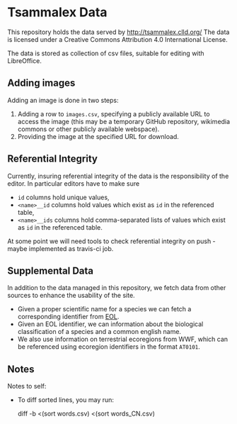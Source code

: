 Tsammalex Data
==============

This repository holds the data served by http://tsammalex.clld.org/
The data is licensed under a Creative Commons Attribution 4.0 International License.

The data is stored as collection of csv files, suitable for editing with LibreOffice.


Adding images
-------------

Adding an image is done in two steps:

1. Adding a row to ``images.csv``, specifying a publicly available URL to access the image (this may be a temporary GitHub repository, wikimedia commons or other publicly available webspace).
2. Providing the image at the specified URL for download.


Referential Integrity
---------------------

Currently, insuring referential integrity of the data is the responsibility of the editor. In particular editors have
to make sure

- ``id`` columns hold unique values,
- ``<name>__id`` columns hold values which exist as ``id`` in the referenced table,
- ``<name>__ids`` columns hold comma-separated lists of values which exist as ``id`` in the referenced table.

At some point we will need tools to check referential integrity on push - maybe implemented as travis-ci
job.


Supplemental Data
-----------------

In addition to the data managed in this repository, we fetch data from other sources to enhance the usability of the site.

- Given a proper scientific name for a species we can fetch a corresponding identifier from [EOL](http://eol.org).
- Given an EOL identifier, we can information about the biological classification of a species and a common english name.
- We also use information on terrestrial ecoregions from WWF, which can be referenced using ecoregion identifiers in the format ``AT0101``.


Notes
-----

Notes to self:

- To diff sorted lines, you may run:

    diff -b <(sort words.csv) <(sort words_CN.csv)

